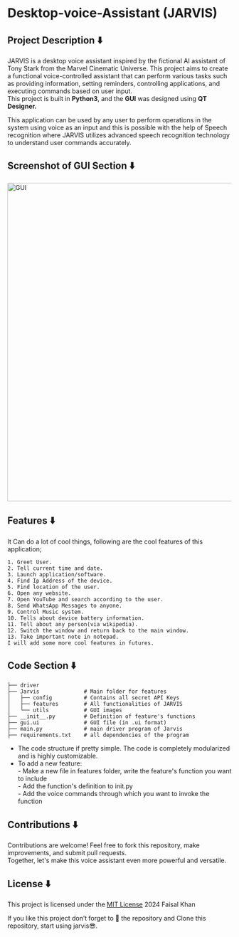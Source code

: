 # Desktop-voice-Assistant (JARVIS)

## Project Description ⬇️
<p>JARVIS is a desktop voice assistant inspired by the fictional AI assistant of Tony Stark from the Marvel Cinematic Universe.
This project aims to create a functional voice-controlled assistant that can perform various tasks such as providing information,
setting reminders, controlling applications, and executing commands based on user input.<br>
This project is built in <strong>Python3</strong>, and the <strong>GUI</strong> was designed using <strong>QT Designer.</strong></p>

<p>This application can be used by any user to perform operations in the system using voice as an input and this is possible with 
the help of Speech recognition where JARVIS utilizes advanced speech recognition technology to understand user commands accurately.</p>

## Screenshot of GUI Section ⬇️
<img width="716" alt="GUI" src="https://github.com/Faisal-khann/Desktop-voice-Assistant/assets/119971851/b1e4e643-e738-4810-bfd9-97d1066e4438">



## Features ⬇️
It Can do a lot of cool things, following are the cool features of this application;

    1. Greet User.
    2. Tell current time and date.
    3. Launch application/software.
    4. Find Ip Address of the device.
    5. Find location of the user.
    6. Open any website.
    7. Open YouTube and search according to the user.
    8. Send WhatsApp Messages to anyone.
    9. Control Music system.
    10. Tells about device battery information.
    11. Tell about any person(via wikipedia).
    12. Switch the window and return back to the main window.
    13. Take important note in notepad.
    I will add some more cool features in futures.

## Code Section ⬇️

    ├── driver
    ├── Jarvis              # Main folder for features 
    │   ├── config          # Contains all secret API Keys
    │   ├── features        # All functionalities of JARVIS 
    │   └── utils           # GUI images
    ├── __init__.py         # Definition of feature's functions
    ├── gui.ui              # GUI file (in .ui format)
    ├── main.py             # main driver program of Jarvis
    ├── requirements.txt    # all dependencies of the program

* The code structure if pretty simple. The code is completely modularized and is highly customizable.<br>
* To add a new feature:<br>
       - Make a new file in features folder, write the feature's function you want to include<br>
       - Add the function's definition to init.py<br>
       - Add the voice commands through which you want to invoke the function<br>

## Contributions ⬇️
<p>Contributions are welcome! Feel free to fork this repository, make improvements, and submit pull requests.<br>
    Together, let's make this voice assistant even more powerful and versatile.</p>

## License ⬇️
This project is licensed under the [MIT License](https://github.com/Faisal-khann/Desktop-voice-Assistant?tab=MIT-1-ov-file)
2024 Faisal Khan
<p>If you like this project don’t forget to 🌟 the repository and Clone this repository, start using jarvis😎.</p>


  
    

